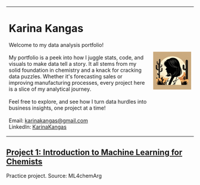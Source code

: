 <table width="100%" style="border-collapse: collapse; border: none;">
  <tr style="background-color: transparent;">
    <td align="left" valign="top" style="border: none;">
      <h1>Karina Kangas</h1>
      <p>Welcome to my data analysis portfolio! <br /> <br /> My portfolio is a peek into how I juggle stats, code, and visuals to make data tell a story. It all stems from my solid foundation in chemistry and a knack for cracking data puzzles. Whether it's forecasting sales or improving manufacturing processes, every project here is a slice of my analytical journey.<br /><br />Feel free to explore, and see how I turn data hurdles into business insights, one project at a time!<br /><br /> Email: <a href="mailto:karinakangas@mgail.com">karinakangas@gmail.com</a><br>LinkedIn: <a href="https://www.linkedin.com/in/KarinaKangas/">KarinaKangas</a><p>
    </td>
    <td align="right" style="border: none;">
      <img src="https://raw.githubusercontent.com/KarinaKangas/Data-Portfolio/main/images/Avatar5.png" alt="banner" width="900" />
    </td>
  </tr>
    
</table>


## [Project 1: Introduction to Machine Learning for Chemists](https://github.com/ML4chemArg/Intro-to-Machine-Learning-in-Chemistry)
Practice project. Source: ML4chemArg
